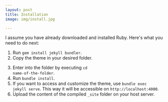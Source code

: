 ```yaml
---
layout: post
title: Installation
image: img/install.jpg

---
```

I assume you have already downloaded and installed Ruby. Here's what you need to do next:

1. Run <code>gem install jekyll bundler</code>.
2. Copy the theme in your desired folder.
<!--more-->
3. Enter into the folder by executing <code>cd name-of-the-folder</code>.
4. Run <code>bundle install</code>.
5. If you want to access and customize the theme, use <code>bundle exec jekyll serve</code>. This way it will be accessible on <code>http://localhost:4000</code>.
6. Upload the content of the compiled <code>_site</code> folder on your host server.